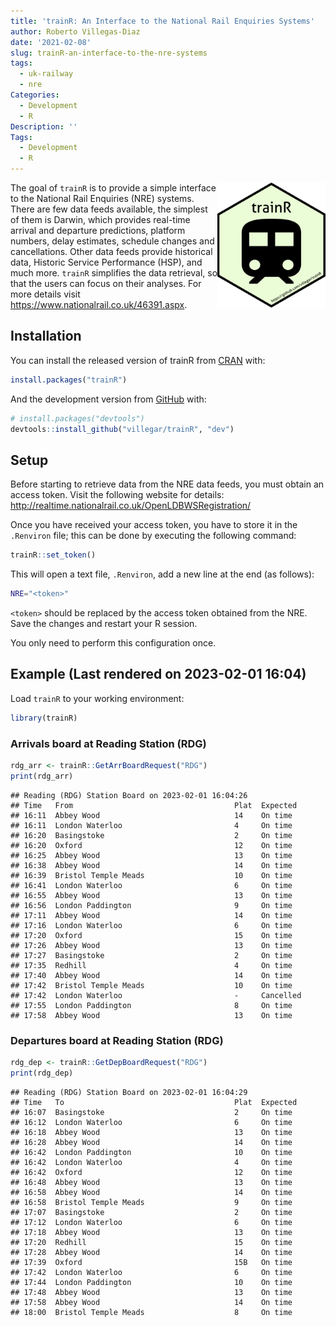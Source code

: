 ```yaml
---
title: 'trainR: An Interface to the National Rail Enquiries Systems'
author: Roberto Villegas-Diaz
date: '2021-02-08'
slug: trainR-an-interface-to-the-nre-systems
tags:
  - uk-railway
  - nre
Categories:
  - Development
  - R
Description: ''
Tags:
  - Development
  - R
---
```


<img src="https://raw.githubusercontent.com/villegar/trainR/main/inst/images/logo.png" alt="logo" align="right" height=200px/>

The goal of `trainR` is to provide a simple interface to the 
National Rail Enquiries (NRE) systems. There are few data feeds 
available, the simplest of them is Darwin, which provides real-time 
arrival and departure predictions, platform numbers, delay estimates, 
schedule changes and cancellations. Other data feeds provide historical 
data, Historic Service Performance (HSP), and much more. `trainR` 
simplifies the data retrieval, so that the users can focus on their 
analyses. For more details visit 
https://www.nationalrail.co.uk/46391.aspx.

## Installation

You can install the released version of trainR from [CRAN](https://CRAN.R-project.org) with:

``` r
install.packages("trainR")
```

And the development version from [GitHub](https://github.com/) with:

``` r
# install.packages("devtools")
devtools::install_github("villegar/trainR", "dev")
```

## Setup
Before starting to retrieve data from the NRE data feeds, you must obtain an access token. 
Visit the following website for details: http://realtime.nationalrail.co.uk/OpenLDBWSRegistration/

Once you have received your access token, you have to store it in the `.Renviron` file; this can be 
done by executing the following command:


```r
trainR::set_token()
```

This will open a text file, `.Renviron`, add a new line at the end (as follows):

```bash
NRE="<token>"
```

`<token>` should be replaced by the access token obtained from the NRE. Save the changes and restart 
your R session.

You only need to perform this configuration once.

## Example (Last rendered on 2023-02-01 16:04)

Load `trainR` to your working environment:

```r
library(trainR)
```

### Arrivals board at Reading Station (RDG)


```r
rdg_arr <- trainR::GetArrBoardRequest("RDG")
print(rdg_arr)
```

```
## Reading (RDG) Station Board on 2023-02-01 16:04:26
## Time   From                                    Plat  Expected
## 16:11  Abbey Wood                              14    On time
## 16:11  London Waterloo                         4     On time
## 16:20  Basingstoke                             2     On time
## 16:20  Oxford                                  12    On time
## 16:25  Abbey Wood                              13    On time
## 16:38  Abbey Wood                              14    On time
## 16:39  Bristol Temple Meads                    10    On time
## 16:41  London Waterloo                         6     On time
## 16:55  Abbey Wood                              13    On time
## 16:56  London Paddington                       9     On time
## 17:11  Abbey Wood                              14    On time
## 17:16  London Waterloo                         6     On time
## 17:20  Oxford                                  15    On time
## 17:26  Abbey Wood                              13    On time
## 17:27  Basingstoke                             2     On time
## 17:35  Redhill                                 4     On time
## 17:40  Abbey Wood                              14    On time
## 17:42  Bristol Temple Meads                    10    On time
## 17:42  London Waterloo                         -     Cancelled
## 17:55  London Paddington                       8     On time
## 17:58  Abbey Wood                              13    On time
```

### Departures board at Reading Station (RDG)


```r
rdg_dep <- trainR::GetDepBoardRequest("RDG")
print(rdg_dep)
```

```
## Reading (RDG) Station Board on 2023-02-01 16:04:29
## Time   To                                      Plat  Expected
## 16:07  Basingstoke                             2     On time
## 16:12  London Waterloo                         6     On time
## 16:18  Abbey Wood                              13    On time
## 16:28  Abbey Wood                              14    On time
## 16:42  London Paddington                       10    On time
## 16:42  London Waterloo                         4     On time
## 16:42  Oxford                                  12    On time
## 16:48  Abbey Wood                              13    On time
## 16:58  Abbey Wood                              14    On time
## 16:58  Bristol Temple Meads                    9     On time
## 17:07  Basingstoke                             2     On time
## 17:12  London Waterloo                         6     On time
## 17:18  Abbey Wood                              13    On time
## 17:20  Redhill                                 15    On time
## 17:28  Abbey Wood                              14    On time
## 17:39  Oxford                                  15B   On time
## 17:42  London Waterloo                         6     On time
## 17:44  London Paddington                       10    On time
## 17:48  Abbey Wood                              13    On time
## 17:58  Abbey Wood                              14    On time
## 18:00  Bristol Temple Meads                    8     On time
```
